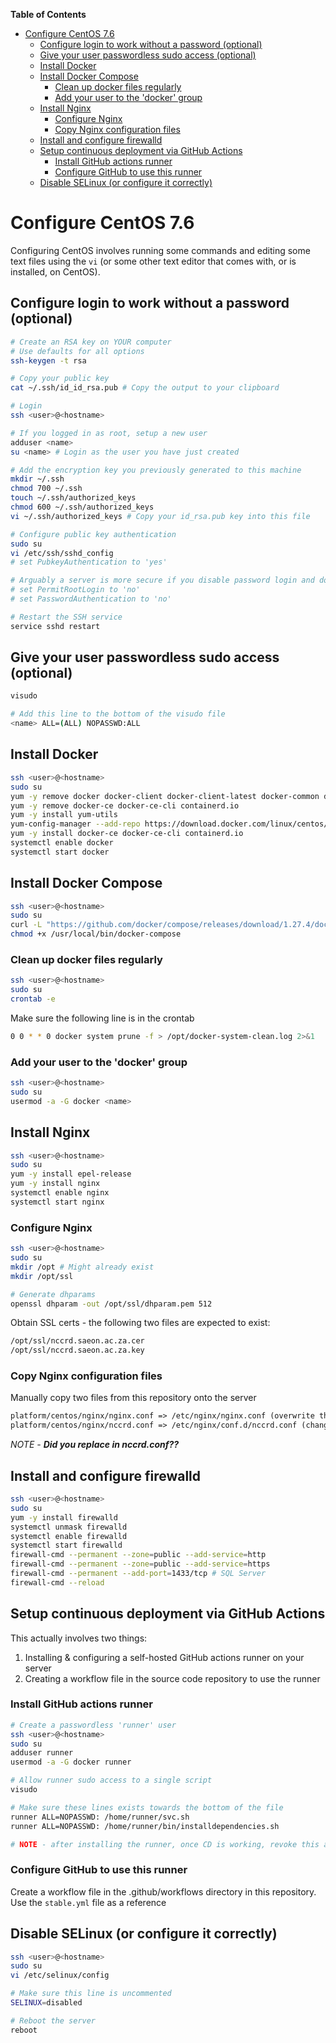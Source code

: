<!-- START doctoc generated TOC please keep comment here to allow auto update -->
<!-- DON'T EDIT THIS SECTION, INSTEAD RE-RUN doctoc TO UPDATE -->
**Table of Contents** 

- [Configure CentOS 7.6](#configure-centos-76)
  - [Configure login to work without a password (optional)](#configure-login-to-work-without-a-password-optional)
  - [Give your user passwordless sudo access (optional)](#give-your-user-passwordless-sudo-access-optional)
  - [Install Docker](#install-docker)
  - [Install Docker Compose](#install-docker-compose)
    - [Clean up docker files regularly](#clean-up-docker-files-regularly)
    - [Add your user to the 'docker' group](#add-your-user-to-the-docker-group)
  - [Install Nginx](#install-nginx)
    - [Configure Nginx](#configure-nginx)
    - [Copy Nginx configuration files](#copy-nginx-configuration-files)
  - [Install and configure firewalld](#install-and-configure-firewalld)
  - [Setup continuous deployment via GitHub Actions](#setup-continuous-deployment-via-github-actions)
    - [Install GitHub actions runner](#install-github-actions-runner)
    - [Configure GitHub to use this runner](#configure-github-to-use-this-runner)
  - [Disable SELinux (or configure it correctly)](#disable-selinux-or-configure-it-correctly)

<!-- END doctoc generated TOC please keep comment here to allow auto update -->

# Configure CentOS 7.6
Configuring CentOS involves running some commands and editing some text files using the `vi` (or some other text editor that comes with, or is installed, on CentOS).

## Configure login to work without a password (optional)
```sh
# Create an RSA key on YOUR computer
# Use defaults for all options
ssh-keygen -t rsa

# Copy your public key
cat ~/.ssh/id_id_rsa.pub # Copy the output to your clipboard
```

```sh
# Login
ssh <user>@<hostname>

# If you logged in as root, setup a new user
adduser <name>
su <name> # Login as the user you have just created

# Add the encryption key you previously generated to this machine
mkdir ~/.ssh
chmod 700 ~/.ssh
touch ~/.ssh/authorized_keys
chmod 600 ~/.ssh/authorized_keys
vi ~/.ssh/authorized_keys # Copy your id_rsa.pub key into this file

# Configure public key authentication
sudo su
vi /etc/ssh/sshd_config
# set PubkeyAuthentication to 'yes'

# Arguably a server is more secure if you disable password login and don't allow root login
# set PermitRootLogin to 'no'
# set PasswordAuthentication to 'no'

# Restart the SSH service
service sshd restart
```

## Give your user passwordless sudo access (optional)
```sh
visudo

# Add this line to the bottom of the visudo file
<name> ALL=(ALL) NOPASSWD:ALL
```

## Install Docker
```sh
ssh <user>@<hostname>
sudo su
yum -y remove docker docker-client docker-client-latest docker-common docker-latest docker-latest-logrotate docker-logrotate docker-engine
yum -y remove docker-ce docker-ce-cli containerd.io
yum -y install yum-utils
yum-config-manager --add-repo https://download.docker.com/linux/centos/docker-ce.repo
yum -y install docker-ce docker-ce-cli containerd.io
systemctl enable docker
systemctl start docker
```

## Install Docker Compose
```sh
ssh <user>@<hostname>
sudo su
curl -L "https://github.com/docker/compose/releases/download/1.27.4/docker-compose-$(uname -s)-$(uname -m)" -o /usr/local/bin/docker-compose
chmod +x /usr/local/bin/docker-compose
```

### Clean up docker files regularly
```sh
ssh <user>@<hostname>
sudo su
crontab -e
```

Make sure the following line is in the crontab

```sh
0 0 * * 0 docker system prune -f > /opt/docker-system-clean.log 2>&1
```

### Add your user to the 'docker' group
```sh
ssh <user>@<hostname>
sudo su
usermod -a -G docker <name>
```

## Install Nginx
```sh
ssh <user>@<hostname>
sudo su
yum -y install epel-release
yum -y install nginx
systemctl enable nginx
systemctl start nginx
```

### Configure Nginx
```sh
ssh <user>@<hostname>
sudo su
mkdir /opt # Might already exist
mkdir /opt/ssl

# Generate dhparams
openssl dhparam -out /opt/ssl/dhparam.pem 512
```

Obtain SSL certs - the following two files are expected to exist:

```txt
/opt/ssl/nccrd.saeon.ac.za.cer
/opt/ssl/nccrd.saeon.ac.za.key
```

### Copy Nginx configuration files
Manually copy two files from this repository onto the server

```txt
platform/centos/nginx/nginx.conf => /etc/nginx/nginx.conf (overwrite the existing file)
platform/centos/nginx/nccrd.conf => /etc/nginx/conf.d/nccrd.conf (change <hostname> to the correct hostname)
```

*NOTE - **Did you replace <hostname> in nccrd.conf??***

## Install and configure firewalld
```sh
ssh <user>@<hostname>
sudo su
yum -y install firewalld
systemctl unmask firewalld
systemctl enable firewalld
systemctl start firewalld    
firewall-cmd --permanent --zone=public --add-service=http 
firewall-cmd --permanent --zone=public --add-service=https
firewall-cmd --permanent --add-port=1433/tcp # SQL Server 
firewall-cmd --reload
```

## Setup continuous deployment via GitHub Actions
This actually involves two things:

1. Installing & configuring a self-hosted GitHub actions runner on your server
2. Creating a workflow file in the source code repository to use the runner

### Install GitHub actions runner
```sh
# Create a passwordless 'runner' user
ssh <user>@<hostname>
sudo su
adduser runner
usermod -a -G docker runner

# Allow runner sudo access to a single script
visudo

# Make sure these lines exists towards the bottom of the file
runner ALL=NOPASSWD: /home/runner/svc.sh
runner ALL=NOPASSWD: /home/runner/bin/installdependencies.sh

# NOTE - after installing the runner, once CD is working, revoke this access!
```
### Configure GitHub to use this runner
Create a workflow file in the .github/workflows directory in this repository. Use the `stable.yml` file as a reference

## Disable SELinux (or configure it correctly)
```sh
ssh <user>@<hostname>
sudo su
vi /etc/selinux/config

# Make sure this line is uncommented
SELINUX=disabled

# Reboot the server
reboot
```
